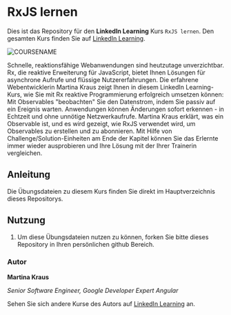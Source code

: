 # RxJS lernen

Dies ist das Repository für den **LinkedIn Learning** Kurs `RxJS lernen`. Den gesamten Kurs finden Sie auf [LinkedIn Learning][lil-course-url].

![COURSENAME][lil-thumbnail-url] 

Schnelle, reaktionsfähige Webanwendungen sind heutzutage unverzichtbar. Rx, die reaktive Erweiterung für JavaScript, bietet Ihnen Lösungen für asynchrone Aufrufe und flüssige Nutzererfahrungen. Die erfahrene Webentwicklerin Martina Kraus zeigt Ihnen in diesem LinkedIn Learning-Kurs, wie Sie mit Rx reaktive Programmierung erfolgreich umsetzen können: Mit Observables "beobachten" Sie den Datenstrom, indem Sie passiv auf ein Ereignis warten. Anwendungen können Änderungen sofort erkennen - in Echtzeit und ohne unnötige Netzwerkaufrufe. Martina Kraus erklärt, was ein Observable ist, und es wird gezeigt, wie RxJS verwendet wird, um Observables zu erstellen und zu abonnieren. Mit Hilfe von Challenge/Solution-Einheiten am Ende der Kapitel können Sie das Erlernte immer wieder ausprobieren und Ihre Lösung mit der Ihrer Trainerin vergleichen.

## Anleitung

Die Übungsdateien zu diesem Kurs finden Sie direkt im Hauptverzeichnis dieses Repositorys. 

## Nutzung

1. Um diese Übungsdateien nutzen zu können, forken Sie bitte dieses Repository in Ihren persönlichen github Bereich.

### Autor

**Martina Kraus**

_Senior Software Engineer, Google Developer Expert Angular_

Sehen Sie sich andere Kurse des Autors auf [LinkedIn Learning](https://www.linkedin.com/learning/instructors/martina-kraus) an.

[0]: # (Replace these placeholder URLs with actual course URLs)
[lil-course-url]: https://www.linkedin.com/learning/rxjs-lernen
[lil-thumbnail-url]: https://media.licdn.com/dms/image/D560DAQGn2cKm3rKRGQ/learning-public-crop_675_1200/0/1694149553132?e=2147483647&v=beta&t=IPNUfYKC4gRMsrDLIakTjLFt2fdLkzH282DZtiJTMCw
